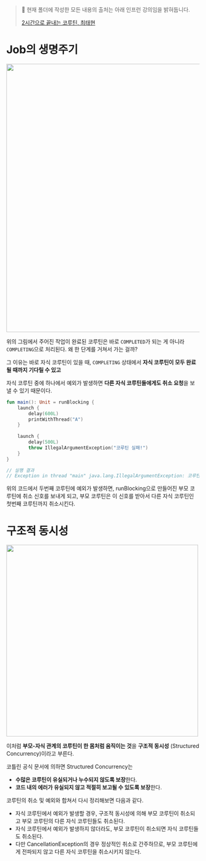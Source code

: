 >📌 현재 폴더에 작성한 모든 내용의 출처는 아래 인프런 강의임을 밝혀둡니다. 
>
>[2시간으로 끝내는 코루틴, 최태현 ](https://www.inflearn.com/course/2%EC%8B%9C%EA%B0%84%EC%9C%BC%EB%A1%9C-%EB%81%9D%EB%82%B4%EB%8A%94-%EC%BD%94%EB%A3%A8%ED%8B%B4)

# Job의 생명주기

<img width="700" src="https://github.com/leeeha/Android-TIL/assets/68090939/31f5afad-c07e-4764-9c1b-ac6416dfc4db"/>

위의 그림에서 주어진 작업이 완료된 코루틴은 바로 `COMPLETED`가 되는 게 아니라 `COMPLETING`으로 처리된다. 왜 한 단계를 거쳐서 가는 걸까? 

그 이유는 바로 자식 코루틴이 있을 때, `COMPLETING` 상태에서 **자식 코루틴이 모두 완료될 때까지 기다릴 수 있고**

자식 코루틴 중에 하나에서 예외가 발생하면 **다른 자식 코루틴들에게도 취소 요청**을 보낼 수 있기 때문이다.

```kotlin
fun main(): Unit = runBlocking {
	launch {
		delay(600L)
		printWithThread("A")
	}
	
	launch {
		delay(500L)
		throw IllegalArgumentException("코루틴 실패!")
	}
}

// 실행 결과 
// Exception in thread "main" java.lang.IllegalArgumentException: 코루틴 실패!
```

위의 코드에서 두번째 코루틴에 예외가 발생하면, runBlocking으로 만들어진 부모 코루틴에 취소 신호를 보내게 되고, 부모 코루틴은 이 신호를 받아서 다른 자식 코루틴인 첫번째 코루틴까지 취소시킨다. 

# 구조적 동시성

<img width="500" src="https://github.com/leeeha/Android-TIL/assets/68090939/8f622bae-0ef8-4e30-b8a1-fd0e2b35c35f"/>

이처럼 **부모-자식 관계의 코루틴이 한 몸처럼 움직이는 것**을 **구조적 동시성** (Structured Concurrency)이라고 부른다. 

코틀린 공식 문서에 의하면 Structured Concurrency는 

- **수많은 코루틴이 유실되거나 누수되지 않도록 보장**한다.
- **코드 내의 에러가 유실되지 않고 적절히 보고될 수 있도록 보장**한다.

코루틴의 취소 및 예외와 합쳐서 다시 정리해보면 다음과 같다. 

- 자식 코루틴에서 예외가 발생할 경우, 구조적 동시성에 의해 부모 코루틴이 취소되고 부모 코루틴의 다른 자식 코루틴들도 취소된다.
- 자식 코루틴에서 예외가 발생하지 않더라도, 부모 코루틴이 취소되면 자식 코루틴들도 취소된다.
- 다만 CancellationException의 경우 정상적인 취소로 간주하므로, 부모 코루틴에게 전파되지 않고 다른 자식 코루틴을 취소시키지 않는다.
